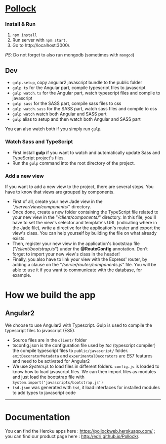 # [Pollock](http://edri.github.io/Pollock/)

### Install & Run

 1. `npm install`
 2. Run server with `npm start`.
 3. Go to http://localhost:3000/.

*PS*: Do not forget to also run mongodb (sometimes with `mongod`)

## Dev

 - `gulp.setup`, copy angular2 javascript bundle to the public folder
 - `gulp ts` for the Angular part, compile typescript files to javascript
 - `gulp watch.ts` for the Angular part, watch typescript files and compile to javascript
 - `gulp sass` for the SASS part, compile sass files to css
 - `gulp watch.sass` for the SASS part, watch sass files and compile to css
 - `gulp watch` watch both Angular and SASS part
 - `gulp` alias to setup and then watch both Angular and SASS part

You can also watch both if you simply run `gulp`.

### Watch Sass and TypeScript

 - First install **gulp** if you want to watch and automatically update Sass and TypeScript project's files.
 - Run the `gulp` command into the root directory of the project.

### Add a new view

If you want to add a new view to the project, there are several steps. You have to know that views are grouped by components.
- First of all, create your new Jade view in the "*/server/view/components/*" directory.
- Once done, create a new folder containing the TypeScript file related to your new view in the "*/client/components/*" directory. In this file, you'll have to set the view's selector and template's URL (indicating where in the Jade file), write a directive for the application's router and export the view's class. You can help yourself by building the file on what already exists.
- Then, register your new view in the application's bootstrap file ("*/client/bootstrap.ts*") under the **@RouteConfig** annotation. Don't forget to import your new view's class in the header!
- Finally, you also have to link your view with the Express' router, by adding a clause on the "*/server/routes/components.js*" file. You will be able to use it if you want to communicate with the database, for example.

# How we build the app

## Angular2

We choose to use Angular2 with Typescript. Gulp is used to compile the typescript files to javascript (ES5).

 - Source files are in the `client/` folder
 - tsconfig.json is the configuration file used by *tsc* (typescript compiler) the compile typescript files to `public/javascript/` folder. `emitDecoratorMetadata` and `experimentalDecorators` are ES7 features and need to be activated for Angular2
 - We use *System.js* to load files in different folders. `config.js` is loaded to know how to load javascript files. We can then import files as modules and just load the bootstrap file with `System.import('javascripts/bootstrap.js')`
 - `tsd.json` was generated with `tsd`, it load interfaces for installed modules to add types to javascript code


---

# Documentation

You can find the Heroku apps here : https://pollockweb.herokuapp.com/ ; you can find our product page here : http://edri.github.io/Pollock/.
